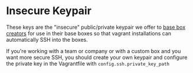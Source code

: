 # Insecure Keypair

These keys are the "insecure" public/private keypair we offer to
[base box creators](http://vagrantup.com/docs/base_boxes.html) for use in their base boxes so that
vagrant installations can automatically SSH into the boxes.

If you're working with a team or company or with a custom box and
you want more secure SSH, you should create your own keypair
and configure the private key in the Vagrantfile with
`config.ssh.private_key_path`